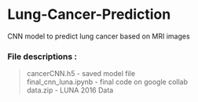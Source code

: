 # Lung-Cancer-Prediction
CNN model to predict lung cancer based on MRI images

### File descriptions : 
> cancerCNN.h5 - saved model file  
> final_cnn_luna.ipynb - final code on google collab  
> data.zip - LUNA 2016 Data  
